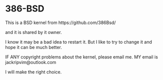 # 386-BSD

<p> This is a BSD kernel from https://github.com/386Bsd/</p>
<p>and it is shared by it owner.</p>

<p> I know it may be a bad idea to restart it. But I like to try to change it and hope it can be much better. </p>
<p> IF ANY copyright problems about the kernel, please email me. MY email is jackripvim@outlook.com</p>
<p> I will make the right choice. </p>
